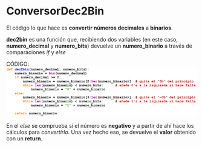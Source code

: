# ConversorDec2Bin
 
El código lo que hace es **convertir números decimales** a **binarios**.

**dec2bin** es una función que, recibiendo dos variables (en este caso, **numero_decimal** y **numero_bits**) 
devuelve un **numero_binario** a través de comparaciones _if_ y _else_

CÓDIGO:
![alt text](https://github.com/PabloMarinAbenza/ConversorDec2Bin/blob/main/EJ3.png?raw=true)

En el _else_ se comprueba si el número es **negativo** y a partir de ahí hace los cálculos para _convertirlo_.
Una vez hecho eso, se devuelve el **valor** obtenido con un **return**.